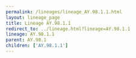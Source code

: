 ```yaml
---
permalink: /lineages/lineage_AY.98.1.1.html
layout: lineage_page
title: Lineage AY.98.1.1
redirect_to: ../lineage.html?lineage=AY.98.1.1
lineage: AY.98.1.1
parent: AY.98.1
children: ['AY.98.1.1']
---
```

